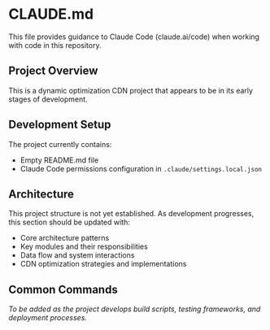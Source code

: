 # CLAUDE.md

This file provides guidance to Claude Code (claude.ai/code) when working with code in this repository.

## Project Overview

This is a dynamic optimization CDN project that appears to be in its early stages of development.

## Development Setup

The project currently contains:
- Empty README.md file
- Claude Code permissions configuration in `.claude/settings.local.json`

## Architecture

This project structure is not yet established. As development progresses, this section should be updated with:
- Core architecture patterns
- Key modules and their responsibilities  
- Data flow and system interactions
- CDN optimization strategies and implementations

## Common Commands

*To be added as the project develops build scripts, testing frameworks, and deployment processes.*